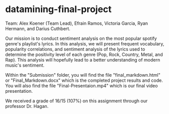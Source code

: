 # datamining-final-project

Team: Alex Koener (Team Lead), Efrain Ramos, Victoria Garcia, Ryan Hermann, and Darius Cuthbert.

Our mission is to conduct sentiment analysis on the most popular spotify genre's playlist's lyrics. In this analysis, we will present frequent vocabulary, popularity correlations, and sentiment analysis of the lyrics used to determine the positivity level of each genre (Pop, Rock, Country, Metal, and Rap). This analysis will hopefully lead to a better understanding of modern music's sentiment.

Within the "Submission" folder, you will find the file "final_markdown.html" or "Final_Markdown.docx" which is the completed project results and code. You will also find the file "Final-Presentaion.mp4" which is our final video presentation.

We received a grade of 16/15 (107%) on this assignment through our professor Dr. Hagan.
